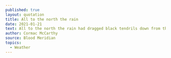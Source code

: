 ```yaml
---
published: true
layout: quotation
title: All to the north the rain
date: 2021-01-21
text: All to the north the rain had dragged black tendrils down from the thunderclouds like tracings of lampblack fallen in a beaker and in the night they could hear the drum of rain miles away on the prairie.
author: Cormac McCarthy
source: Blood Meridian
topics:
  - Weather
---
```

